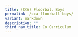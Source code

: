```yaml
---
title: (CCA) Floorball Boys
permalink: /cca-floorball-boys/
variant: markdown
description: ""
third_nav_title: Co Curriculum
---
```


